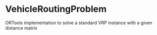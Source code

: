 # VehicleRoutingProblem
ORTools implementation to solve a standard VRP instance with a given distance matrix
